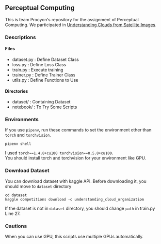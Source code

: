 ## Perceptual Computing

This is team Procyon's repository for the assignment of Perceptual Computing.
We participated in [Understanding Clouds from Satellite Images](https://www.kaggle.com/c/understanding_cloud_organization).

### Descriptions

#### Files
- dataset.py : Define Dataset Class
- loss.py : Define Loss Class
- train.py : Execute training
- trainer.py : Define Trainer Class
- utils.py : Define Functions to Use

#### Directories
- dataset/ : Containing Dataset
- notebook/ : To Try Some Scripts

### Environments
If you use `pipenv`, run these commands to set the environment other than `torch` and `torchvision`.
```
pipenv shell
```

I used `torch==1.4.0+cu100 torchvision==0.5.0+cu100`.  
You should install torch and torchvision for your environment like GPU.

### Download Dataset
You can download dataset with kaggle API. Before downloading it, you should move to `dataset` directory
```
cd dataset
kaggle competitions download -c understanding_cloud_organization
```
If the dataset is not in `dataset` directory, you should change `path` in train.py Line 27.

### Cautions
When you can use GPU, this scripts use multiple GPUs automatically.
